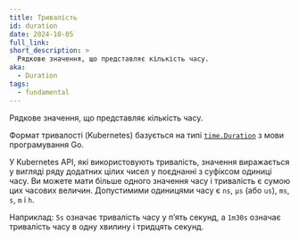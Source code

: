```yaml
---
title: Тривалість
id: duration
date: 2024-10-05
full_link:
short_description: >
  Рядкове значення, що представляє кількість часу.
aka:
  - Duration
tags:
  - fundamental
---
```

Рядкове значення, що представляє кількість часу.

<!--more-->

Формат тривалості (Kubernetes) базується на типі [`time.Duration`](https://pkg.go.dev/time#Duration) з мови програмування Go.

У Kubernetes API, які використовують тривалість, значення виражається у вигляді ряду додатних цілих чисел у поєднанні з суфіксом одиниці часу. Ви можете мати більше одного значення часу і тривалість є сумою цих часових величин. Допустимими одиницями часу є `ns`, `µs` (або `us`), `ms`, `s`, `m` і `h`.

Наприклад: `5s` означає тривалість часу у пʼять секунд, а `1m30s` означає тривалість часу в одну хвилину і тридцять секунд.
